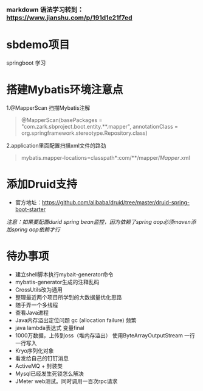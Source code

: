 ### markdown 语法学习转到：https://www.jianshu.com/p/191d1e21f7ed
# sbdemo项目
springboot 学习

# 搭建Mybatis环境注意点
1.@MapperScan 扫描Mybatis注解
> @MapperScan(basePackages = "com.zark.sbproject.boot.entity.**.mapper", annotationClass = org.springframework.stereotype.Repository.class)

2.application里面配置扫描xml文件的路劲
> mybatis.mapper-locations=classpath*:com/**/mapper/*Mapper*.xml

# 添加Druid支持
* 官方地址：https://github.com/alibaba/druid/tree/master/druid-spring-boot-starter

*注意：如果要配置durid spring bean监控，因为依赖了spring aop必须maven添加spring aop依赖才行*

# 待办事项
* 建立shell脚本执行mybait-generator命令
* mybatis-generator生成的注释乱码
* CrossUtils改为通用
* 整理最近两个项目所学到的大数据量优化思路
* 随手弄一个多线程
* 查看Java进程
* Java内存溢出定位问题 gc (allocation failure) 频繁
* java lambda表达式 变量final
* 1000万数据，上传到oss（堆内存溢出） 使用ByteArrayOutputStream 一行一行写入
* Kryo序列化对象
* 看发给自己的钉钉消息
* ActiveMQ + 封装类
* Mysql已经发生死锁怎么解决
* JMeter web测试。同时调用一百次rpc请求

